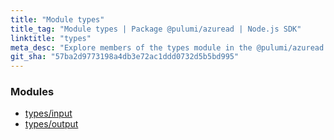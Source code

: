 ```yaml
---
title: "Module types"
title_tag: "Module types | Package @pulumi/azuread | Node.js SDK"
linktitle: "types"
meta_desc: "Explore members of the types module in the @pulumi/azuread package."
git_sha: "57ba2d9773198a4db3e72ac1ddd0732d5b5bd995"
---
```


<!-- WARNING: this page was generated by a tool. Do not edit it by hand. -->
<!-- To change it, please see https://github.com/pulumi/docs/tree/master/tools/tscdocgen. -->


<h3>Modules</h3>
<ul class="api">
    <li><a href="input/"><span class="symbol module"></span>types/input</a></li>
    <li><a href="output/"><span class="symbol module"></span>types/output</a></li>
</ul>








